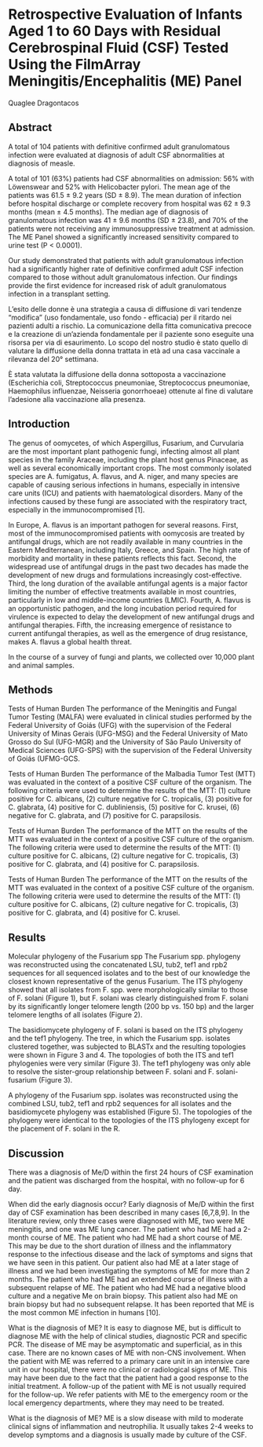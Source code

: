 # Retrospective Evaluation of Infants Aged 1 to 60 Days with Residual Cerebrospinal Fluid (CSF) Tested Using the FilmArray Meningitis/Encephalitis (ME) Panel
Quaglee Dragontacos


## Abstract

A total of 104 patients with definitive confirmed adult granulomatous infection were evaluated at diagnosis of adult CSF abnormalities at diagnosis of measle.

A total of 101 (63%) patients had CSF abnormalities on admission: 56% with Löwenswear and 52% with Helicobacter pylori. The mean age of the patients was 61.5 ± 9.2 years (SD ± 8.9). The mean duration of infection before hospital discharge or complete recovery from hospital was 62 ± 9.3 months (mean ± 4.5 months). The median age of diagnosis of granulomatous infection was 41 ± 9.6 months (SD ± 23.8), and 70% of the patients were not receiving any immunosuppressive treatment at admission. The ME Panel showed a significantly increased sensitivity compared to urine test (P < 0.0001).

Our study demonstrated that patients with adult granulomatous infection had a significantly higher rate of definitive confirmed adult CSF infection compared to those without adult granulomatous infection. Our findings provide the first evidence for increased risk of adult granulomatous infection in a transplant setting.

L’esito delle donne è una strategia a causa di diffusione di vari tendenze “modifica” (uso fondamentale, uso fondo - efficacia) per il ritardo nei pazienti adulti a rischio. La comunicazione della fitta comunicativa precoce e la creazione di un’azienda fondamentale per il paziente sono eseguite una risorsa per via di esaurimento. Lo scopo del nostro studio è stato quello di valutare la diffusione della donna trattata in età ad una casa vaccinale a rilevanza del 20° settimana.

È stata valutata la diffusione della donna sottoposta a vaccinazione (Escherichia coli, Streptococcus pneumoniae, Streptococcus pneumoniae, Haemophilus influenzae, Neisseria gonorrhoeae) ottenute al fine di valutare l’adesione alla vaccinazione alla presenza.


## Introduction
The genus of oomycetes, of which Aspergillus, Fusarium, and Curvularia are the most important plant pathogenic fungi, infecting almost all plant species in the family Araceae, including the plant host genus Pinaceae, as well as several economically important crops. The most commonly isolated species are A. fumigatus, A. flavus, and A. niger, and many species are capable of causing serious infections in humans, especially in intensive care units (ICU) and patients with haematological disorders. Many of the infections caused by these fungi are associated with the respiratory tract, especially in the immunocompromised [1].

In Europe, A. flavus is an important pathogen for several reasons. First, most of the immunocompromised patients with oomycosis are treated by antifungal drugs, which are not readily available in many countries in the Eastern Mediterranean, including Italy, Greece, and Spain. The high rate of morbidity and mortality in these patients reflects this fact. Second, the widespread use of antifungal drugs in the past two decades has made the development of new drugs and formulations increasingly cost-effective. Third, the long duration of the available antifungal agents is a major factor limiting the number of effective treatments available in most countries, particularly in low and middle-income countries (LMIC). Fourth, A. flavus is an opportunistic pathogen, and the long incubation period required for virulence is expected to delay the development of new antifungal drugs and antifungal therapies. Fifth, the increasing emergence of resistance to current antifungal therapies, as well as the emergence of drug resistance, makes A. flavus a global health threat.

In the course of a survey of fungi and plants, we collected over 10,000 plant and animal samples.


## Methods

Tests of Human Burden
The performance of the Meningitis and Fungal Tumor Testing (MALFA) were evaluated in clinical studies performed by the Federal University of Goiás (UFG) with the supervision of the Federal University of Minas Gerais (UFG-MSG) and the Federal University of Mato Grosso do Sul (UFG-MGR) and the University of São Paulo University of Medical Sciences (UFG-SPS) with the supervision of the Federal University of Goiás (UFMG-GCS.

Tests of Human Burden
The performance of the Malbadia Tumor Test (MTT) was evaluated in the context of a positive CSF culture of the organism. The following criteria were used to determine the results of the MTT: (1) culture positive for C. albicans, (2) culture negative for C. tropicalis, (3) positive for C. glabrata, (4) positive for C. dubliniensis, (5) positive for C. krusei, (6) negative for C. glabrata, and (7) positive for C. parapsilosis.

Tests of Human Burden
The performance of the MTT on the results of the MTT was evaluated in the context of a positive CSF culture of the organism. The following criteria were used to determine the results of the MTT: (1) culture positive for C. albicans, (2) culture negative for C. tropicalis, (3) positive for C. glabrata, and (4) positive for C. parapsilosis.

Tests of Human Burden
The performance of the MTT on the results of the MTT was evaluated in the context of a positive CSF culture of the organism. The following criteria were used to determine the results of the MTT: (1) culture positive for C. albicans, (2) culture negative for C. tropicalis, (3) positive for C. glabrata, and (4) positive for C. krusei.


## Results
Molecular phylogeny of the Fusarium spp
The Fusarium spp. phylogeny was reconstructed using the concatenated LSU, tub2, tef1 and rpb2 sequences for all sequenced isolates and to the best of our knowledge the closest known representative of the genus Fusarium. The ITS phylogeny showed that all isolates from F. spp. were morphologically similar to those of F. solani (Figure 1), but F. solani was clearly distinguished from F. solani by its significantly longer telomere length (200 bp vs. 150 bp) and the larger telomere lengths of all isolates (Figure 2).

The basidiomycete phylogeny of F. solani is based on the ITS phylogeny and the tef1 phylogeny. The tree, in which the Fusarium spp. isolates clustered together, was subjected to BLASTx and the resulting topologies were shown in Figure 3 and 4. The topologies of both the ITS and tef1 phylogenies were very similar (Figure 3). The tef1 phylogeny was only able to resolve the sister-group relationship between F. solani and F. solani-fusarium (Figure 3).

A phylogeny of the Fusarium spp. isolates was reconstructed using the combined LSU, tub2, tef1 and rpb2 sequences for all isolates and the basidiomycete phylogeny was established (Figure 5). The topologies of the phylogeny were identical to the topologies of the ITS phylogeny except for the placement of F. solani in the R.


## Discussion
There was a diagnosis of Me/D within the first 24 hours of CSF examination and the patient was discharged from the hospital, with no follow-up for 6 day.

When did the early diagnosis occur? Early diagnosis of Me/D within the first day of CSF examination has been described in many cases [6,7,8,9]. In the literature review, only three cases were diagnosed with ME, two were ME meningitis, and one was ME lung cancer. The patient who had ME had a 2-month course of ME. The patient who had ME had a short course of ME. This may be due to the short duration of illness and the inflammatory response to the infectious disease and the lack of symptoms and signs that we have seen in this patient. Our patient also had ME at a later stage of illness and we had been investigating the symptoms of ME for more than 2 months. The patient who had ME had an extended course of illness with a subsequent relapse of ME. The patient who had ME had a negative blood culture and a negative Me on brain biopsy. This patient also had ME on brain biopsy but had no subsequent relapse. It has been reported that ME is the most common ME infection in humans [10].

What is the diagnosis of ME? It is easy to diagnose ME, but is difficult to diagnose ME with the help of clinical studies, diagnostic PCR and specific PCR. The disease of ME may be asymptomatic and superficial, as in this case. There are no known cases of ME with non-CNS involvement. When the patient with ME was referred to a primary care unit in an intensive care unit in our hospital, there were no clinical or radiological signs of ME. This may have been due to the fact that the patient had a good response to the initial treatment. A follow-up of the patient with ME is not usually required for the follow-up. We refer patients with ME to the emergency room or the local emergency departments, where they may need to be treated.

What is the diagnosis of ME? ME is a slow disease with mild to moderate clinical signs of inflammation and neutrophilia. It usually takes 2-4 weeks to develop symptoms and a diagnosis is usually made by culture of the CSF.
